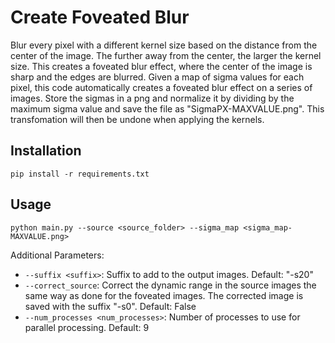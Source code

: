 # Create Foveated Blur
Blur every pixel with a different kernel size based on the distance from the center of the image. The further away from the center, the larger the kernel size. This creates a foveated blur effect, where the center of the image is sharp and the edges are blurred.
Given a map of sigma values for each pixel, this code automatically creates a foveated blur effect on a series of images. Store the sigmas in a png and normalize it by dividing by the maximum sigma value and save the file as "SigmaPX-MAXVALUE.png". This transfomation will then be undone when applying the kernels.

## Installation
```shell
pip install -r requirements.txt
```

## Usage
```shell
python main.py --source <source_folder> --sigma_map <sigma_map-MAXVALUE.png>
```
Additional Parameters:
- `--suffix <suffix>`: Suffix to add to the output images. Default: "-s20"
- `--correct_source`: Correct the dynamic range in the source images the same way as done for the foveated images. The corrected image is saved with the suffix "-s0". Default: False
- `--num_processes <num_processes>`: Number of processes to use for parallel processing. Default: 9